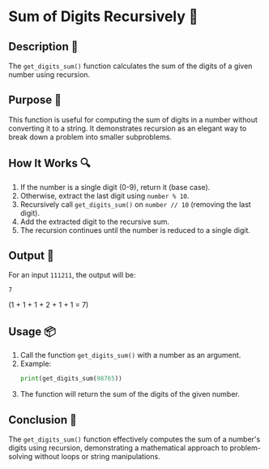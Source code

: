 # Sum of Digits Recursively 📝

## Description 🎯

The `get_digits_sum()` function calculates the sum of the digits of a given number using recursion.

## Purpose 🎯

This function is useful for computing the sum of digits in a number without converting it to a string.
It demonstrates recursion as an elegant way to break down a problem into smaller subproblems.

## How It Works 🔍

1. If the number is a single digit (0-9), return it (base case).
2. Otherwise, extract the last digit using `number % 10`.
3. Recursively call `get_digits_sum()` on `number // 10` (removing the last digit).
4. Add the extracted digit to the recursive sum.
5. The recursion continues until the number is reduced to a single digit.

## Output 📜

For an input `111211`, the output will be:

```
7
```

(1 + 1 + 1 + 2 + 1 + 1 = 7)

## Usage 📦

1. Call the function `get_digits_sum()` with a number as an argument.
2. Example:
    ```python
    print(get_digits_sum(98765))
    ```
3. The function will return the sum of the digits of the given number.

## Conclusion 🚀

The `get_digits_sum()` function effectively computes the sum of a number's digits using recursion, demonstrating a mathematical approach to problem-solving without loops or string manipulations.
